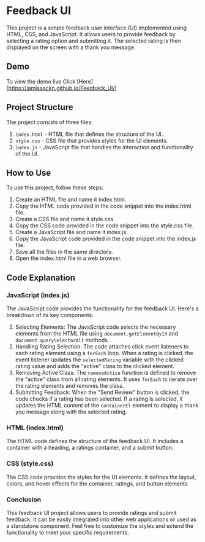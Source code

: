 # Feedback UI
This project is a simple feedback user interface (UI) implemented using HTML, CSS, and JavaScript. It allows users to provide feedback by selecting a rating option and submitting it. The selected rating is then displayed on the screen with a thank you message.

## Demo
To view the demo live Click [Here][https://iamisaackn.github.io/Feedback_UI/]

## Project Structure
The project consists of three files:
1. `index.html` - HTML file that defines the structure of the UI.
2. `style.css` - CSS file that provides styles for the UI elements.
3. `index.js` - JavaScript file that handles the interaction and functionality of the UI.

## How to Use
To use this project, follow these steps:
1. Create an HTML file and name it index.html.
2. Copy the HTML code provided in the code snippet into the index.html file.
3. Create a CSS file and name it style.css.
4. Copy the CSS code provided in the code snippet into the style.css file.
5. Create a JavaScript file and name it index.js.
6. Copy the JavaScript code provided in the code snippet into the index.js file.
7. Save all the files in the same directory.
8. Open the index.html file in a web browser.

## Code Explanation

### JavaScript (index.js)
The JavaScript code provides the functionality for the feedback UI. Here's a breakdown of its key components:

1. Selecting Elements: The JavaScript code selects the necessary elements from the HTML file using `document.getElementById` and `document.querySelectorAll` methods.
2. Handling Rating Selection: The code attaches click event listeners to each rating element using a `forEach` loop. When a rating is clicked, the event listener updates the `selectedRating` variable with the clicked rating value and adds the "active" class to the clicked element.
3. Removing Active Class: The `removeActive` function is defined to remove the "active" class from all rating elements. It uses `forEach` to iterate over the rating elements and removes the class.
4. Submitting Feedback: When the "Send Review" button is clicked, the code checks if a rating has been selected. If a rating is selected, it updates the HTML content of the `containerEl` element to display a thank you message along with the selected rating.

### HTML (index.html)
The HTML code defines the structure of the feedback UI. It includes a container with a heading, a ratings container, and a submit button.

### CSS (style.css)
The CSS code provides the styles for the UI elements. It defines the layout, colors, and hover effects for the container, ratings, and button elements.

### Conclusion
This feedback UI project allows users to provide ratings and submit feedback. It can be easily integrated into other web applications or used as a standalone component. Feel free to customize the styles and extend the functionality to meet your specific requirements.
